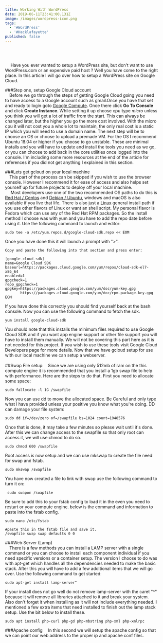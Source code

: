 ```yaml
---
title: Working With WordPress
date: 2019-06-11T23:41:00.131Z
image: /images/wordpress-icon.png
tags:
  - '#WordPress'
  - '#Hacklafayette'
published: false
---
```

<br>
<br>

&emsp; Have you ever wanted to setup a WordPress site, but don't want to use WordPress.com or an expensive paid host ? Well you have come to the right place. In this article I will go over how to setup a WordPress site on Google Cloud. <br>

###Step one, setup Google Cloud account
<br>
&emsp;Before we go through the steps of getting Google Cloud going you need to have access to a Google account such as gmail.Once you have that set and ready to login goto [Google Compute](https://cloud.google.com/compute/). Once there click **Go To Console** and click **Create Instance**. While setting it up choose cpu type _micro_ unless you think you will get a lot of traffic from the start. This can always be changed later, but the higher you go the more cost involved.  With the micro cpu it will not cost you a whole lot to maintain, the only real cost is a static IP which you will need to use a domain name. The next step will be to choose an OS or choose to upload a premade VM. For the OS I recommend Ubuntu 18.04 or higher if you choose to go unstable. These are minimal installs and you will have to update and install the tools you need as we go, or you can choose to add back in the core utilities once logged into the console. I'm including some more resources at the end of the article for references if you did not get anything I explained in this section. 
<br>

###Lets get gcloud on your local machine
<br>
&emsp;This part of the process can be skipped if you wish to use the browser console.  However I recommend it for ease of access and also helps set yourself up for future projects to deploy off your local machine. <br>
&emsp; Most developers use one of the two recommended OS paths to do this is [Red Hat / Centos](https://cloud.google.com/sdk/docs/quickstart-redhat-centos) and [Debian / Ubuntu](https://cloud.google.com/sdk/docs/quickstart-debian-ubuntu), windows and macOS is also available if you live that life. There is also just a [Linux](https://cloud.google.com/sdk/docs/quickstart-linux) general install path if you use other flavors of Linux or want an shell script. My personal flavor is Fedora which can use any of the Red Hat RPM packages. So the install method I choose was with yum and you have to add the repo date before using it. Use the following command to launch and editor:
```
sudo tee -a /etc/yum.repos.d/google-cloud-sdk.repo << EOM
```
Once you have done this it will launch a prompt with ">".
```
Copy and paste the following into that section and press enter:

[google-cloud-sdk]
name=Google Cloud SDK
baseurl=https://packages.cloud.google.com/yum/repos/cloud-sdk-el7-x86_64
enabled=1
gpgcheck=1
repo_gpgcheck=1
gpgkey=https://packages.cloud.google.com/yum/doc/yum-key.gpg
       https://packages.cloud.google.com/yum/doc/rpm-package-key.gpg
EOM
```
If you have done this correctly you should find yourself back at the bash console. Now you can use the following command to fetch the sdk.
```
yum install google-cloud-sdk
```
You should note that this installs the minimum files required to use Google Cloud SDK and if you want app engine support or other file support you will have to install them manually. We will not be covering this part here as it is not needed for this project. If you wish to use these tools visit Google Cloud Developers page for more details. Now that we have gcloud setup for use with our local machine we can setup a webserver.  
<br>
##Swap File setup
&emsp;Since we are using only 512mb of ram on the this compute engine it is recommended that you install a 1gb swap file to help with performance. Here are the steps to do that. First you need to allocate some space:
```
sudo fallocate -l 1G /swapfile
```
Now you can use dd to move the allocated space. Be Careful and only type what I have provided unless your positive you know what you're doing. DD can damage your file system:
```
sudo dd if=/dev/zero of=/swapfile bs=1024 count=1048576
```
Once that is done, it may take a few minutes so please wait until it's done. After this we can change access to the swapfile so that only root can access it, we will use chmod to do so. 
```
sudo chmod 600 /swapfile
```
Root access is now setup and we can use mkswap to create the file need for swap and fstab. 
```
sudo mkswap /swapfile
```
You have now created a file to link with swap use the following command to turn it on:
```
 sudo swapon /swapfile
```
Be sure to add this to your fstab config to load it in the even you need to restart or your compute engine. below is the command and information to paste into the fstab config.
```
sudo nano /etc/fstab

#paste this in the fstab file and save it.
/swapfile swap swap defaults 0 0
```
###Web Server (Lamp) 
<br>
&emsp;There is a few methods you can install a LAMP server with a single command or you can choose to install each component individual if you need specific versions or a container setup. The version I choose to do was with apt-get which handles all the dependencies needed to make the basic stack. After this you will have to add a few additional items that we will go over. Use the following command to get started:
```
sudo apt-get install lamp-server^
```
If your install does not go well do not remove lamp-server with the caret "^" because it will remove all libraries attached to it and break your system. Also don't forget it when installing as it will not include everything needed. I mentioned a few extra items that need installed to finish out the lamp stack setup. Use the bit below to install these.
```
sudo apt install php-curl php-gd php-mbstring php-xml php-xmlrpc
```
###Apache config 
&emsp;In this second we will setup the apache config so that we can point our web address to the proper ip and apache conf files. 



  

